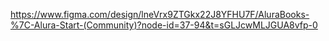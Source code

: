 https://www.figma.com/design/lneVrx9ZTGkx22J8YFHU7F/AluraBooks-%7C-Alura-Start-(Community)?node-id=37-94&t=sGLJcwMLJGUA8vfp-0
